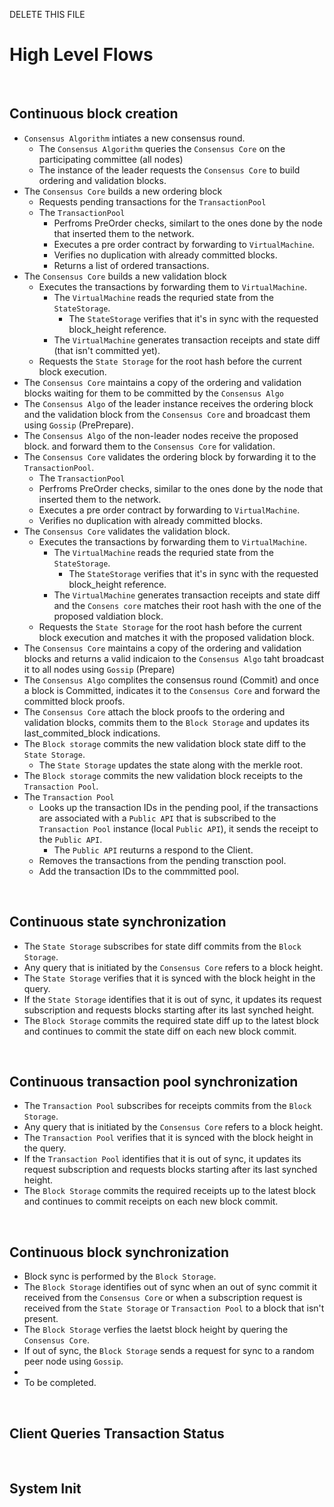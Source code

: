 DELETE THIS FILE

# High Level Flows


&nbsp;
## Continuous block creation

* `Consensus Algorithm` intiates a new consensus round.
  * The `Consensus Algorithm` queries the `Consensus Core` on the participating committee (all nodes)
  * The instance of the leader requests the `Consensus Core` to build ordering and validation blocks.
* The `Consensus Core` builds a new ordering block
  * Requests pending transactions for the `TransactionPool`
  * The `TransactionPool`
    * Perfroms PreOrder checks, similart to the ones done by the node that inserted them to the network.
    * Executes a pre order contract by forwarding to `VirtualMachine`.
    * Verifies no duplication with already committed blocks.
    * Returns a list of ordered transactions.
* The `Consensus Core` builds a new validation block
  * Executes the transactions by forwarding them to `VirtualMachine`.
    * The `VirtualMachine` reads the requried state from the `StateStorage`.
      * The `StateStorage` verifies that it's in sync with the requested block_height reference.
    * The `VirtualMachine` generates transaction receipts and state diff (that isn't committed yet).
  * Requests the `State Storage` for the root hash before the current block execution.
* The `Consensus Core` maintains a copy of the ordering and validation blocks waiting for them to be committed by the `Consensus Algo`
* The `Consensus Algo` of the leader instance receives the ordering block and the validation block from the `Consensus Core` and broadcast them using `Gossip` (PrePrepare).
* The `Consensus Algo` of the non-leader nodes receive the proposed block. and forward them to the `Consensus Core` for validation.
* The `Consensus Core` validates the ordering block by forwarding it to the `TransactionPool`.
  *  The `TransactionPool`
    * Perfroms PreOrder checks, similar to the ones done by the node that inserted them to the network.
    * Executes a pre order contract by forwarding to `VirtualMachine`.
    * Verifies no duplication with already committed blocks.
* The `Consensus Core` validates the validation block.
  * Executes the transactions by forwarding them to `VirtualMachine`.
    * The `VirtualMachine` reads the requried state from the `StateStorage`.
      * The `StateStorage` verifies that it's in sync with the requested block_height reference.
    * The `VirtualMachine` generates transaction receipts and state diff and the `Consens core` matches their root hash with the one of the proposed valdiation block.
  * Requests the `State Storage` for the root hash before the current block execution and matches it with the proposed validation block.
* The `Consensus Core` maintains a copy of the ordering and validation blocks and returns a valid indicaion to the `Consensus Algo` taht broadcast it to all nodes using `Gossip` (Prepare)
* The `Consensus Algo` complites the consensus round (Commit) and once a block is Committed, indicates it to the `Consensus Core` and forward the committed block proofs.
* The `Consensus Core` attach the block proofs to the ordering and validation blocks, commits them to the `Block Storage` and updates its last_commited_block indications.
* The `Block storage` commits the new validation block state diff to the `State Storage`.
  * The `State Storage` updates the state along with the merkle root.
* The `Block storage` commits the new validation block receipts to the `Transaction Pool`.
* The `Transaction Pool`
  * Looks up the transaction IDs in the pending pool, if the transactions are associated with a `Public API` that is subscribed to the `Transaction Pool` instance (local `Public API`), it sends  the receipt to the `Public API`.
    * The `Public API` reuturns a respond to the Client.
  * Removes the transactions from the pending transction pool.
  * Add the transaction IDs to the commmitted pool.

&nbsp;
## Continuous state synchronization
* The `State Storage` subscribes for state diff commits from the `Block Storage`.
* Any query that is initiated by the `Consensus Core` refers to a block height.
* The `State Storage` verifies that it is synced with the block height in the query.
* If the `State Storage` identifies that it is out of sync, it updates its request subscription and requests blocks starting after its last synched height.
* The `Block Storage` commits the required state diff up to the latest block and continues to commit the state diff on each new block commit.

&nbsp;
## Continuous transaction pool synchronization
* The `Transaction Pool` subscribes for receipts commits from the `Block Storage`.
* Any query that is initiated by the `Consensus Core` refers to a block height.
* The `Transaction Pool` verifies that it is synced with the block height in the query.
* If the `Transaction Pool` identifies that it is out of sync, it updates its request subscription and requests blocks starting after its last synched height.
* The `Block Storage` commits the required receipts up to the latest block and continues to commit receipts on each new block commit.

&nbsp;
## Continuous block synchronization
* Block sync is performed by the `Block Storage`.
* The `Block Storage` identifies out of sync when an out of sync commit it received from the `Consensus Core` or when a subscription request is received from the `State Storage` or `Transaction Pool` to a block that isn't present.
* The `Block Storage` verfies the laetst block height by quering the `Consensus Core`.
* If out of sync, the `Block Storage` sends a request for sync to a random peer node using `Gossip`.
*
* To be completed.

&nbsp;
## Client Queries Transaction Status

&nbsp;
## System Init
